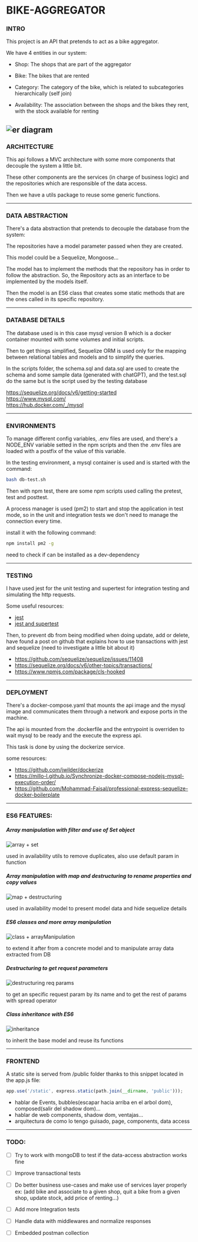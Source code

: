 # BIKE-AGGREGATOR

### INTRO

This project is an API that pretends to act as a bike aggregator.

We have 4 entities in our system:

- Shop: The shops that are part of the aggregator

- Bike: The bikes that are rented

- Category: The category of the bike, which is related to subcategories hierarchically (self join)

- Availability: The association between the shops and the bikes they rent, with the stock available for renting

![er diagram](./images/er-bikes.png)
---

### ARCHITECTURE

This api follows a MVC architecture with some more components that decouple the system a little bit.

These other components are the services (in charge of business logic) and the repositories which are responsible of the data access.

Then we have a utils package to reuse some generic functions.

---

### DATA ABSTRACTION

There's a data abstraction that pretends to decouple the database from the system:

The repositories have a model parameter passed when they are created.

This model could be a Sequelize, Mongoose... 

The model has to implement the methods that the repository has in order to follow the abstraction. So, the Repository acts as an interface to be implemented by the models itself.

Then the model is an ES6 class that creates some static methods that are the ones called in its specific repository.

---

### DATABASE DETAILS

The database used is in this case mysql version 8 which is a docker container mounted with some volumes and initial scripts.

Then to get things simplified, Sequelize ORM is used only for the mapping between relational tables and models and to simplify the queries.

In the scripts folder, the schema.sql and data.sql are used to create the schema and some sample data (generated with chatGPT), and the test.sql do the same but is the script used by the testing database

https://sequelize.org/docs/v6/getting-started<br>
https://www.mysql.com/ <br>
https://hub.docker.com/_/mysql<br>

---

### ENVIRONMENTS

To manage different config variables, .env files are used, and there's a NODE_ENV variable setted in the npm scripts and then the .env files are loaded with a postfix of the value of this variable.

In the testing environment, a mysql container is used and is started with the command:

```bash
bash db-test.sh
```
Then with npm test, there are some npm scripts used calling the pretest, test and posttest.

A process manager is used (pm2) to start and stop the application in test mode, so in the unit and integration tests we don't need to manage the connection every time.

install it with the following command:

```bash
npm install pm2 -g
```
need to check if can be installed as a dev-dependency

---

### TESTING

I have used jest for the unit testing and supertest for integration testing and simulating the http requests.

Some useful resources:
- <a href="https://jestjs.io/docs/getting-started">jest</a>
- <a href="https://www.albertgao.xyz/2017/05/24/how-to-test-expressjs-with-jest-and-supertest/">jest and supertest</a>

Then, to prevent db from being modified when doing update, add or delete, have found a post on github 
that explains how to use transactions with jest and sequelize (need to investigate a little bit about it)

- https://github.com/sequelize/sequelize/issues/11408
- https://sequelize.org/docs/v6/other-topics/transactions/
- https://www.npmjs.com/package/cls-hooked
---

### DEPLOYMENT

There's a docker-compose.yaml that mounts the api image and the mysql image and communicates them
through a network and expose ports in the machine.

The api is mounted from the .dockerfile and the entrypoint is overriden to wait mysql to be ready and the execute the express api.

This task is done by using the dockerize service.

some resources:

- https://github.com/jwilder/dockerize
- https://millo-l.github.io/Synchronize-docker-compose-nodejs-mysql-execution-order/
- https://github.com/Mohammad-Faisal/professional-express-sequelize-docker-boilerplate

---

### ES6 FEATURES: 

##### Array manipulation with filter and use of Set object

![array + set](./images/code1.png)

used in availability utils to remove duplicates, also use default param in function

##### Array manipulation with map and destructuring to rename properties and copy values

![map + destructuring](./images/code2.png)

used in availability model to present model data and hide sequelize details

##### ES6 classes and more array manipulation

![class + arrayManipulation](./images/code3.png)

to extend it after from a concrete model and to manipulate array data extracted from DB

##### Destructuring to get request parameters

![destructuring req params](./images/code4.png)

to get an specific request param by its name and to get the rest of params with spread operator

##### Class inheritance with ES6

![inheritance](./images/code5.png)

to inherit the base model and reuse its functions

---

### FRONTEND

A static site is served from /public folder thanks to this snippet located in the app.js file:

```js
app.use('/static', express.static(path.join(__dirname, 'public')));
```

- hablar de Events, bubbles(escapar hacia arriba en el arbol dom), composed(salir del shadow dom)...
- hablar de web components, shadow dom, ventajas... 
- arquitectura de como lo tengo guisado, page, components, data access

---

### TODO:

- [ ] Try to work with mongoDB to test if the data-access abstraction works fine

- [ ] Improve transactional tests

- [ ] Do better business use-cases and make use of services layer properly
      ex: (add bike and associate to a given shop, quit a bike from a given shop, update stock, add price of renting...)

- [ ] Add more Integration tests

- [ ] Handle data with middlewares and normalize responses

- [ ] Embedded postman collection





